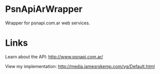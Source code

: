 PsnApiArWrapper
===============

Wrapper for psnapi.com.ar web services.

Links
====

Learn about the API: http://www.psnapi.com.ar/

View my implementation: http://media.jamesrskemp.com/vg/Default.html
